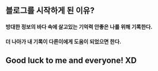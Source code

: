 
블로그를 시작하게 된 이유?
---

#### 방대한 정보의 바다 속에 살고있는 기억력 안좋은 나를 위해 기록한다. 

#### 더 나아가 내 기록이 다른이에게 도움이 되었으면 한다.

Good luck to me and everyone! XD
---

